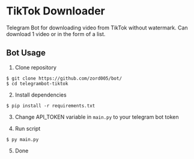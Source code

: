 # TikTok Downloader

Telegram Bot for downloading video from TikTok without watermark.
Can download 1 video or in the form of a list.

## Bot Usage
1. Clone repository
```
$ git clone https://github.com/zord005/bot/
$ cd telegrambot-tiktok
```
2. Install dependencies
```
$ pip install -r requirements.txt
```
3. Change API_TOKEN variable in ```main.py``` to your telegram bot token
   
5. Run script
```
$ py main.py
```
5. Done
